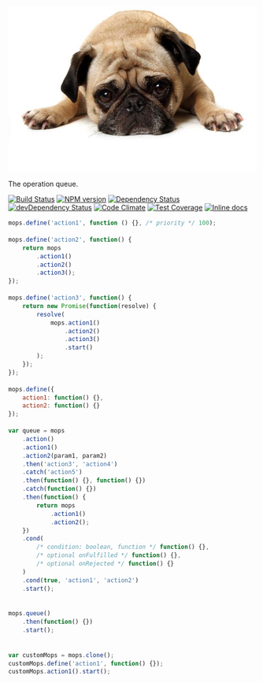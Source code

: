 ![mops][logo]

The operation queue.

[![Build Status][build]][build-link] [![NPM version][version]][version-link] [![Dependency Status][dependency]][dependency-link] [![devDependency Status][dev-dependency]][dev-dependency-link] [![Code Climate][climate]][climate-link] [![Test Coverage][coverage]][coverage-link] [![Inline docs][inch]][inch-link]

```js
mops.define('action1', function () {}, /* priority */ 100);

mops.define('action2', function() {
    return mops
        .action1()
        .action2()
        .action3();
});

mops.define('action3', function() {
    return new Promise(function(resolve) {
        resolve(
            mops.action1()
                .action2()
                .action3()
                .start()
        );
    });
});

mops.define({
    action1: function() {},
    action2: function() {}
});

var queue = mops
    .action()
    .action1()
    .action2(param1, param2)
    .then('action3', 'action4')
    .catch('action5')
    .then(function() {}, function() {})
    .catch(function() {})
    .then(function() {
        return mops
            .action1()
            .action2();
    })
    .cond(
        /* condition: boolean, function */ function() {},
        /* optional onFulfilled */ function() {},
        /* optional onRejected */ function() {}
    )
    .cond(true, 'action1', 'action2')
    .start();


mops.queue()
    .then(function() {})
    .start();


var customMops = mops.clone();
customMops.define('action1', function() {});
customMops.action1().start();
```

[logo]: https://github.com/Katochimoto/mops/raw/master/pic.jpg "mops"
[build]: https://travis-ci.org/Katochimoto/mops.svg?branch=master
[build-link]: https://travis-ci.org/Katochimoto/mops
[version]: https://badge.fury.io/js/mops.svg
[version-link]: http://badge.fury.io/js/mops
[dependency]: https://david-dm.org/Katochimoto/mops.svg
[dependency-link]: https://david-dm.org/Katochimoto/mops
[dev-dependency]: https://david-dm.org/Katochimoto/mops/dev-status.svg
[dev-dependency-link]: https://david-dm.org/Katochimoto/mops#info=devDependencies
[climate]: https://codeclimate.com/github/Katochimoto/mops/badges/gpa.svg
[climate-link]: https://codeclimate.com/github/Katochimoto/mops
[coverage]: https://codeclimate.com/github/Katochimoto/mops/badges/coverage.svg
[coverage-link]: https://codeclimate.com/github/Katochimoto/mops
[inch]: https://inch-ci.org/github/Katochimoto/mops.svg?branch=master
[inch-link]: https://inch-ci.org/github/Katochimoto/mops
